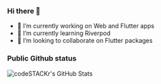 ### Hi there 👋

- 🔭 I’m currently working on Web and Flutter apps
- 🌱 I’m currently learning Riverpod
- 👯 I’m looking to collaborate on Flutter packages

### Public Github status
  <img align="left" alt="codeSTACKr's GitHub Stats" src="https://github-readme-stats.codestackr.vercel.app/api?username=iChicago&show_icons=true&hide_border=true" />
